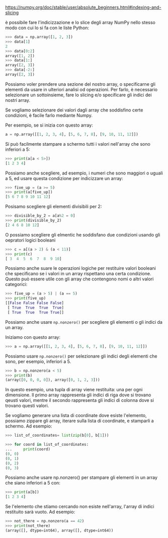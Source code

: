 https://numpy.org/doc/stable/user/absolute_beginners.html#indexing-and-slicing

è possibile fare l'indicizzazione e lo slice degli array NumPy nello stesso modo con cui lo si fa con le liste Python:

```py
>>> data = np.array([1, 2, 3])
>>> data[1]
2
>>> data[0:2]
array([1, 2])
>>> data[1:]
array([2, 3])
>>> data[-2:]
array([2, 3])
```

Possiamo voler prendere una sezione del nostro array, o specificarne gli elementi da usare in ulteriori analisi od operazioni. Per farlo, è necessario selezionare un sottoinsieme, fare lo slicing e/o specificare gli indici dei nostri array.

Se vogliamo selezionare dei valori dagli array che soddisfino certe condizioni, è facile farlo mediante Numpy.

Per esempio, se si inizia con questo array:

```py
a = np.array([[1, 2, 3, 4], [5, 6, 7, 8], [9, 10, 11, 12]])
```

Si può facilmente stampare a schermo tutti i valori nell'array che sono inferiori a 5:

```py
>>> print(a[a < 5>])
[1 2 3 4]
```

Possiamo anche scegliere, ad esempio, i numeri che sono maggiori o uguali a 5, ed usare questa condizione per indicizzare un array:

```py
>>> five_up = (a >= 5)
>>> print(a[five_up])
[5 6 7 8 9 10 11 12]
```

Posisamo scegliere gli elementi divisibili per 2:

```py
>>> divisible_by_2 = a[a%2 = 0]
>>> print(divisible_by_2)
[2 4 6 8 10 12]
```

O possiamo scegliere gli elmentic he soddisfano due condizioni usando gli oepratori logici booleani

```py
>>> c = a[(a > 2) & (a < 11)]
>>> print(c)
[ 3  4  5  6  7  8  9 10]
```

Possiamo anche suare le operazioni logiche per restituire valori booleani che specificano se i valori in un array rispettano una certa condizione. Questo può essere utile con gli array che contengono nomi o altri valori categorici:

```py
>>> five_up = (a > 5) | (a == 5)
>>> print(five_up)
[[False False False False]
 [ True  True  True  True]
 [ True  True  True True]]
```

Possiamo anche usare `np.nonzero()` per scegliere gli elementi o gli indici da un array.

Iniziamo con questo array:

```py
>>> a = np.array([[1, 2, 3, 4], [5, 6, 7, 8], [9, 10, 11, 12]])
```

Possiamo usare `np.nonzero()` per selezionare gli indici degli elementi che sono, per esempio, inferiori a 5.

```py
>>> b = np.nonzero(a < 5)
>>> print(b)
(array([0, 0, 0, 0]), array([0, 1, 2, 3]))
```

In questo esempio, una tupla di array viene restituita: una per ogni dimensione. Il primo array rappresenta gli indici di riga dove si trovano qeusti valori, mentre il secondo rappresenta gli indici di colonna dove si trovano questi valori.

Se vogliamo generare una lista di coordinate dove esiste l'elemento, possiamo zippare gli array, iterare sulla lista di coordinate, e stamparli a schermo. Ad esempio:

```py
>>> list_of_coordinates= list(zip(b[0], b[1]))

>>> for coord in list_of_coordinates:
...     print(coord)
(0, 0)
(0, 1)
(0, 2)
(0, 3)
```

Possiamo anche usare np.nonzero() per stampare gli elementi in un array che siano inferiori a 5 con:

```py
>>> print(a[b])
[1 2 3 4]
```

Se l'elemento che stiamo cercando non esiste nell'array, l'array di indici restituito sarà vuoto. Ad esempio:

```py
>>> not_there = np.nonzero(a == 42)
>>> print(not_there)
(array([], dtype=int64), array([], dtype=int64))
```

